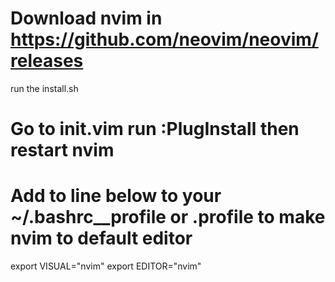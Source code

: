 # Download nvim in https://github.com/neovim/neovim/releases

run the install.sh

# Go to init.vim run :PlugInstall then restart nvim

# Add to line below to your ~/.bashrc\_\_profile or .profile to make nvim to default editor

export VISUAL="nvim"
export EDITOR="nvim"
